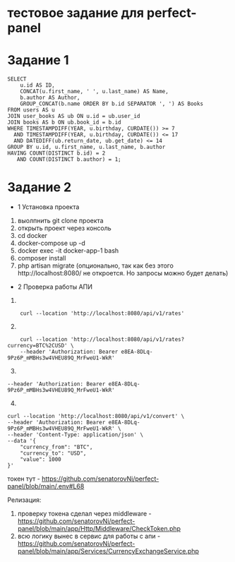 # тестовое задание для perfect-panel

# Задание 1
```
SELECT 
    u.id AS ID, 
    CONCAT(u.first_name, ' ', u.last_name) AS Name,
    b.author AS Author,
    GROUP_CONCAT(b.name ORDER BY b.id SEPARATOR ', ') AS Books
FROM users AS u
JOIN user_books AS ub ON u.id = ub.user_id
JOIN books AS b ON ub.book_id = b.id
WHERE TIMESTAMPDIFF(YEAR, u.birthday, CURDATE()) >= 7
  AND TIMESTAMPDIFF(YEAR, u.birthday, CURDATE()) <= 17
  AND DATEDIFF(ub.return_date, ub.get_date) <= 14
GROUP BY u.id, u.first_name, u.last_name, b.author
HAVING COUNT(DISTINCT b.id) = 2 
   AND COUNT(DISTINCT b.author) = 1;
```

# Задание 2
- 1 Установка проекта
1) выолпнить git clone проекта
2) открыть проект через консоль
3) cd docker
4) docker-compose up -d  
5) docker exec -it docker-app-1 bash
6) composer install
7) php artisan migrate (опционально, так как без этого http://localhost:8080/ не откроется. Но запросы можно будет делать)

- 2 Проверка работы АПИ
1) 
```
    curl --location 'http://localhost:8080/api/v1/rates'
```
2) 
```
    curl --location 'http://localhost:8080/api/v1/rates?currency=BTC%2CUSD' \
    --header 'Authorization: Bearer e8EA-8DLq-9Pz6P_mMBHs3w4VHEU89Q_MrFweU1-WkR'
```
3) 
```curl --location 'http://localhost:8080/api/v1/rates' \
--header 'Authorization: Bearer e8EA-8DLq-9Pz6P_mMBHs3w4VHEU89Q_MrFweU1-WkR' 
```
4) 
```
curl --location 'http://localhost:8080/api/v1/convert' \
--header 'Authorization: Bearer e8EA-8DLq-9Pz6P_mMBHs3w4VHEU89Q_MrFweU1-WkR' \
--header 'Content-Type: application/json' \
--data '{
    "currency_from": "BTC",
    "currency_to": "USD",
    "value": 1000
}'
```

токен тут - https://github.com/senatorovNi/perfect-panel/blob/main/.env#L68

Релизация:
1) проверку токена сделал через middleware - https://github.com/senatorovNi/perfect-panel/blob/main/app/Http/Middleware/CheckToken.php
2) всю логику вынес в сервис для работы с апи - https://github.com/senatorovNi/perfect-panel/blob/main/app/Services/CurrencyExchangeService.php

